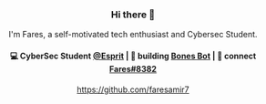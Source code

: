 <h3 align="center"> Hi there 👋</h3>

<p align="center">
I'm Fares, a self-motivated tech enthusiast and Cybersec Student.
</p>

<h4 align="center">
💻 CyberSec Student <a href="https://esprit.tn/">@Esprit</a> | 🌱 building <a href="https://github.com/LeoDaDoe/Discord-Bones-Bot">Bones Bot</a> | 💬 connect <a href="https://discord.com/">Fares#8382</a>
</h4>
<p  align="center">
<a href="https://github.com/faresamir7">https://github.com/faresamir7</a>
</p>
